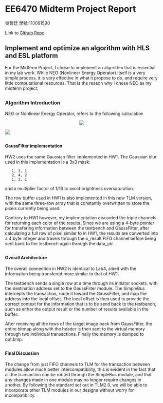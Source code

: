 
# EE6470 Midterm Project Report
吳哲廷 學號:110061590

Link to [Github Repo](https://github.com/alvinpolardog/EE6470_Midterm_Project)
##

## Implement and optimize an algorithm with HLS and ESL platform


For the Midterm Project, I chose to implement an algorithm that is essential in my lab work. While NEO (Nonlinear Energy Operator) itself is a very simple process, it is very effective in what it propose to do, and require very little computational resources. That is the reason why I chose NEO as my midterm project.

##  
## 

### Algorithm Introduction 

NEO or Nonlinear Energy Operator, refers to the following calculation 
<p align="center">
<img src="https://latex.codecogs.com/svg.image?\inline&space;\large&space;\bg{white}\Psi&space;(n)&space;=&space;x^2&space;(n)&space;-&space;x(n&plus;1)&space;*&space;x(n-1)" />
</p>


![](https://i.imgur.com/s6QUo4z.png)



##  
##  

#### GaussFilter implementation
HW2 uses the same Gaussian filter implemented in HW1. The Gaussian blur used in this implementation is a 3x3 mask:
 ```
    1, 2, 1
    2, 4, 2
    1, 2, 1
```
and a multiplier factor of 1/16 to avoid brightness oversaturation.

The row buffer used in HW1 is also implemented in this new TLM version, with the same three-row array that is constantly overwritten to store 
the pixels currently being used.

Contrary to HW1 however, my implementation discarded the triple channels for returning each color of the results. Since we are using a 4-byte pointer
for transfering information between the testbench and GaussFilter, after calculating a full row of pixel similar to in HW1, the results are converted 
into a 4 byte integer and travels through the o_result FIFO channel before being sent back to the testbench again through the data_ptr.

##  
## 

#### Overall Architecture
The overall connection in HW2 is identical to Lab4, albeit with the information being transfered more similar to that of HW1.

The testbench sends a single row at a time through its initiator sockets, with the destination address set to the GaussFilter module. The SimpleBus intercepts
the transaction, route it toward the GaussFilter, and map the address into the local offset. The local offset is then used to provide the correct context
for the information that is to be send back to the testbench, such as either the output result or the number of results available in the buffer.

After receiving all the rows of the target image back from GaussFilter, the entire bitmap along with the header is then sent to the virtual memory through two
individual transactions. Finally the memory is dumped to out.bmp.

##  
## 

#### Final Discussion
The change from just FIFO channels to TLM for the transaction between modules allow much better intercompatibility, this is evident in the fact that all the
transaction can be routed through the SimpleBus module, and that any changes made in one module may no longer require changes in another. By following the 
standard set out in TLM2.0, we will be able to incorporate other TLM modules in our designs without worry for incompatibility.

##  
## 

